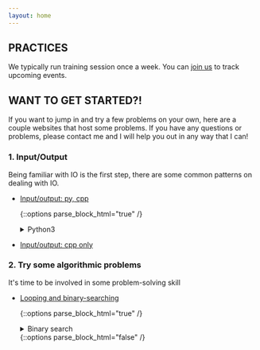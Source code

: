 ```yaml
---
layout: home
---
```


## PRACTICES

  We typically run training session once a week. You can [join us](contact) to track upcoming events.

## WANT TO GET STARTED?!

  If you want to jump in and try a few problems on your own,
  here are a couple websites that host some problems.
  If you have any questions or problems, 
  please contact me and I will help you out in any way that I can!

### 1. Input/Output

Being familiar with IO is the first step, 
there are some common patterns on dealing with IO.

* [Input/output: py, cpp](https://vjudge.net/contest/361612)

  {::options parse_block_html="true" /} 
  <details><summary markdown="span">Python3</summary>
  ```python
  # read two ints
  a, b = map(int, input().strip().split())

  # read a list of ints
  arr = list(map(int, input().strip().split()))
  ```
  </details>
  {::options parse_block_html="false" /}


* [Input/output: cpp only](https://vjudge.net/contest/361790)

### 2. Try some algorithmic problems

It's time to be involved in some problem-solving skill

* [Looping and binary-searching](https://vjudge.net/contest/361685)

  {::options parse_block_html="true" /} 
  <details><summary markdown="span">Binary search</summary>

  ```python
  # my favorite pattern 
  best = None
  while l <= r:         # search space is [l, r]
    m = (l + r) // 2    # choose middle
    if check(m) :       # is m >=  
                        # invariant: all v in [l, r] >=
      l = m + 1         # shrink search space 
      best = m          # best so far
    else:
      r = m - 1         # shrink search space
  return best
  ```
  </details>
  {::options parse_block_html="false" /}
